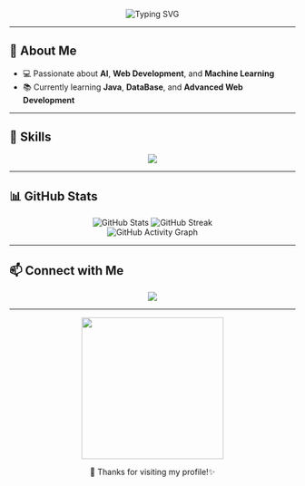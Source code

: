 <p align="center">
  <img src="https://readme-typing-svg.demolab.com?font=Fira+Code&size=30&pause=1000&color=F7A8B8&center=true&vCenter=true&width=435&lines=Hi+there%2C+I'm+Ghaida+%F0%9F%91%8B;AI+Enthusiast+%F0%9F%92%BB;Entrepreneur+%F0%9F%8C%B8;Lover+of+Code+%26+Beauty+%F0%9F%92%95" alt="Typing SVG" />
</p>

<!-- <p align="center">
  <a href="https://user-badge.committers.top/oman_private/Ghaida02a">
    <img src="https://user-badge.committers.top/oman_private/Ghaida02a.svg" alt="committers.top badge" />
  </a>
</p> -->
---

## 🌸 About Me
- 💻 Passionate about **AI**, **Web Development**, and **Machine Learning**  
- 📚 Currently learning **Java**, **DataBase**, and **Advanced Web Development**  

---

## 🚀 Skills
<p align="center">
  <img src="https://skillicons.dev/icons?i=html,css,js,python,cpp,bootstrap,mysql,tensorflow,pytorch,github,wordpress" />
</p>

---

## 📊 GitHub Stats
<p align="center">
  <img src="https://github-readme-stats.vercel.app/api?username=Ghaida02a&show_icons=true&theme=radical&count_private=true" alt="GitHub Stats"/>
  <img src="https://github-readme-streak-stats.herokuapp.com/?user=Ghaida02a&theme=radical" alt="GitHub Streak"/>
  <br/>
  <img src="https://github-readme-activity-graph.vercel.app/graph?username=Ghaida02a&theme=radical&hide_border=true" alt="GitHub Activity Graph"/>
</p>

---

## 📫 Connect with Me
<p align="center">
  <a href="mailto:ggmskaj@gmail.com"><img src="https://img.shields.io/badge/Email-ggmskaj%40gmail.com-red?style=for-the-badge&logo=gmail&logoColor=white"/></a>
  <!-- <a href="https://linkedin.com/in/your-link"><img src="https://img.shields.io/badge/LinkedIn-0a66c2?style=for-the-badge&logo=linkedin&logoColor=white"/></a> -->
</p>

---

<p align="center">
  <img src="https://media.giphy.com/media/l3vR85PnGsBwu1PFK/giphy.gif" width="250"/>
</p>

<p align="center">
  💖 Thanks for visiting my profile!✨
</p>
